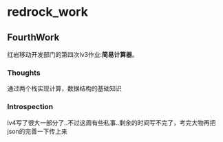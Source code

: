 # redrock_work
## FourthWork
红岩移动开发部门的第四次lv3作业:**简易计算器**。   
### Thoughts
通过两个栈实现计算，数据结构的基础知识   
### Introspection
lv4写了很大一部分了..不过这周有些私事..剩余的时间写不完了，考完大物再把json的完善一下传上来  
